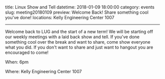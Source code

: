 title: Linux Show and Tell
datetime: 2018-01-09 18:00:00
category: events
slug: meeting20180109
preview: Welcome Back! Share something cool you've done!
locations: Kelly Engineering Center 1007

---

Welcome back to LUG and the start of a new term! We will be starting off our weekly meetings with a laid back show and tell. If you've done something cool over the break and want to share, come show everyone what you did. If you don't want to share and just want to hangout you are encouraged to come!

When: 6pm

Where: Kelly Engineering Center 1007
